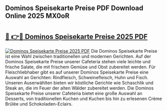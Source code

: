 ## Dominos Speisekarte Preise PDF Download Online 2025 MX0oR

# <h2><a href="http://gcdqp4g.nevu.top/?p=Dominos+Speisekarte+Preise">🔗 👉🔴 Dominos Speisekarte Preise 2025 PDF</a></h2>

[![Dominos Speisekarte Preise 2025 PDF](https://i.imgur.com/dBaPXMq.png)](http://gcdqp4g.nevu.top/?p=Dominos+Speisekarte+Preise)
Die Dominos Speisekarte Preise ist eine Wahl zwischen traditionellen und modernen Gerichten. Auf der Dominos Speisekarte Preise unserer Cafeteria stehen viele leichte und frische Salate, die mit frischem Gemüse und Obst zubereitet werden. Für Fleischliebhaber gibt es auf unserer Dominos Speisekarte Preise eine Auswahl an Gerichten: Rindfleisch, Schweinefleisch, Huhn und Fisch. Unseren Auserwählten bieten wir köstliche Gerichte wie Schaschlik und Steak an, die im Feuer der alten Wälder zubereitet werden. Die Dominos Speisekarte Preise unserer Cafeteria bietet eine große Auswahl an Desserts, von traditionellen Kuchen und Kuchen bis hin zu erlesenen Crème Brûlée und Schokoladen-Eclairs.
